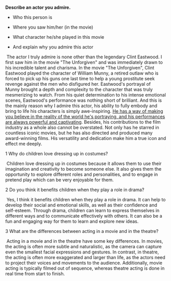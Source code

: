 **Describe an actor you admire.**

- Who this person is

- Where you saw him/her (in the movie)

- What character he/she played in this movie

- And explain why you admire this actor

​	The actor I truly admire is none other than the legendary Clint Eastwood. I first saw him in the movie "The Unforgiven" and was immediately drawn to his incredible talent and charisma. In the movie "The Unforgiven", Clint Eastwood played the character of William Munny, a retired outlaw who is forced to pick up his guns one last time to help a young prostitute seek revenge against the men who disfigured her. Eastwood's portrayal of Munny brought a depth and complexity to the character that was truly mesmerizing to watch. From his quiet determination to his intense emotional scenes, Eastwood's performance was nothing short of brilliant. And this is the mainly reason why I admire this actor, his ability to fully embody and bring to life his characters is simply awe-inspiring. <u>He has a way of making you believe in the reality of the world he's portraying, and his performances are always powerful and captivating</u>. Besides, his contributions to the film industry as a whole also cannot be overstated. Not only has he starred in countless iconic movies, but he has also directed and produced many award-winning films. His versatility and dedication make him a true icon and effect me deeply.



1 Why do children love dressing up in costumes?

​	Children love dressing up in costumes because it allows them to use their imagination and creativity to become someone else. It also gives them the opportunity to explore different roles and personalities, and to engage in pretend play which can be very enjoyable for them.

2 Do you think it benefits children when they play a role in drama?

​	Yes, I think it benefits children when they play a role in drama. It can help to develop their social and emotional skills, as well as their confidence and self-esteem. Through drama, children can learn to express themselves in different ways and to communicate effectively with others. It can also be a fun and engaging way for them to learn and explore new ideas.

3 What are the differences between acting in a movie and in the theatre?

​	Acting in a movie and in the theatre have some key differences. In movies, the acting is often more subtle and naturalistic, as the camera can capture even the smallest facial expressions and gestures. In contrast, in theatre, the acting is often more exaggerated and larger than life, as the actors need to project their voices and movements to the audience. Additionally, movie acting is typically filmed out of sequence, whereas theatre acting is done in real time from start to finish.